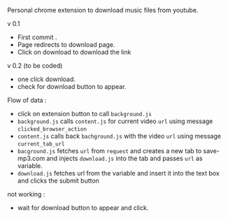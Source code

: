 Personal chrome extension to download music files from youtube.

v 0.1
* First commit .
* Page redirects to download page.
* Click on download to download the link

v 0.2 (to be coded)
* one click download.
* check for download button to appear.

Flow of data :
* click on extension button to call ```background.js```
* ```background.js``` calls ```content.js``` for current video ```url```  using message ```clicked_browser_action```
* ```content.js``` calls back ```bachground.js``` with the video ```url``` using message ```current_tab_url```
* ```bacground.js``` fetches ```url``` from ```request``` and creates a new tab to save-mp3.com and injects ```download.js``` into the tab and passes ```url``` as variable.
* ```download.js``` fetches url from the variable and insert it into the text box and clicks the submit button

not working :
* wait for download button to appear and click.